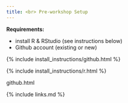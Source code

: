 ```yaml
---
title: <br> Pre-workshop Setup
---
```

**Requirements:**
- install R & RStudio (see instructions below)
- Github account (existing or new)

{% include install_instructions/github.html %}

{% include install_instructions/r.html %}

github.html

{% include links.md %}
